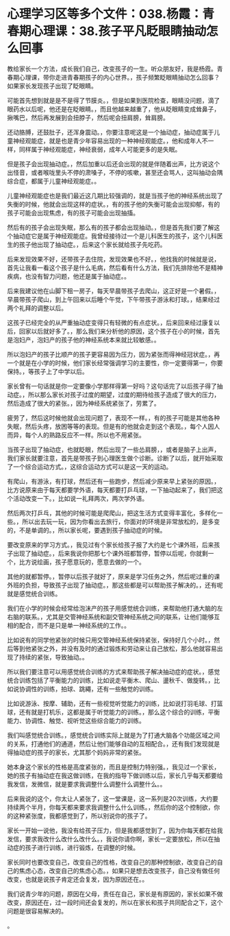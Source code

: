 # 心理学习区等多个文件：038.杨霞：青春期心理课：38.孩子平凡眨眼睛抽动怎么回事

教给家长一个方法，成长我们自己，改变孩子的一生。听众朋友好，我是杨霞。青春期心理课，带你走进青春期孩子的内心世界。，孩子频繁眨眼睛抽动怎么回事？如果家长发现孩子出现了眨眼睛。

可能首先想到就是是不是得了节膜炎。，但是如果到医院检查，眼睛没问题，滴了眼药水以后呢，他还是在眨眼睛。，而且他越来越重了，他从眨眼睛变成耸鼻子，揪嘴巴，然后再发展到会扭脖子，然后呢会扭肩膀，耸肩膀。

还动胳膊，还鼓肚子，还浑身震动。，你要注意呢这是一个抽动症，抽动症属于儿童神经观能症，就是也是青少年容易出现的一种神经观能症。，他和成年人不一样，同样属于神经观能症，神经衰弱，成年人可能更多的是失眠。

但是孩子会出现抽动症。，然后加重以后还会出现的就是伴随着出声，比方说这个出怪音，或者喉咙里头不停的肃嗓子，不停的咳嗽，甚至还会骂人，这叫抽动会隅综合症，都属于儿童神经观能症。。

儿童神经观能症也是我们最近这几期比较强调的，就是当孩子他的神经系统出现了失衡的时候，他就会出现这样的症状。，有的孩子他的失衡可能会出现抑郁，有的孩子可能会出现焦虑，有的孩子可能会出现抽搐。

然后有的孩子会出现失眠，那么有的孩子都会出现抽动。，但是首先我们要了解这个抽动症它是属于神经观能症。我曾经接待过一个是儿科医生的孩子，这个儿科医生的孩子他出现了抽动症。，后来这个家长就给孩子先吃药。

后来发现效果不好，还带孩子去住院，发现效果也不好。，他找我的时候就是说，首先让我看一看这个孩子是什么毛病，然后看有什么方法，我们先排除他不是精神疾病，也没有智力问题，他还是属于抽动症。。

后来我建议他在山脚下租一房子，每天早晨带孩子去爬山，这正好是一个暑假。，早晨带孩子爬山，到上午回来以后睡个午觉，下午带孩子游泳和打球。，结果经过两个礼拜的调整以后。

这孩子已经完全的从严重抽动症变得只有轻微的有点症状。，后来回来经过康复以后，回家以后就好多了。，那么我们来分析他的原因，这个孩子在小的时候，首先是泡妇产，泡妇产的孩子他的神经系统本来就比较敏感。。

所以泡妇产的孩子比顺产的孩子更容易因为压力，因为紧张而得神经冠状症。，再一个就是在小学的时候，他们家长经常强调学习的主要性，你一定要得第一，你要保持。，等孩子上了中学以后。

家长曾有一句话就是你一定要像小学那样得第一好吗？这句话完了以后孩子得了抽动症。，所以那么家长对孩子过度的期望，过度的期待给孩子造成了很大的压力，然后造成了很大的紧张。，因为神经系统紧张了，劳累了。

疲劳了，然后这时候他就会出现问题了，表现不一样。，有的孩子可能是其他各种失眠，然后头疼，放困等等的表现。但是有的他就会走到这个表现。，每个人因人而异，每个人的熟路反应不一样。所以也不用紧张。

当孩子出现了抽动症，也就眨眼，然后出现了一些怂肩膀，，或者是脑子上出声，我们家长就要注意，首先是带孩子到心理医生做个诊断。诊断了以后，就开始采取了一个综合运动方式。，这综合运动方式可以是这一天的运动。

有爬山，有游泳，有打球，然后还有一些跑步，然后减少原来早上紧张的原因。，比方说原来由于每天都要学外语，每天都要打乒乓球，一下抽动起来了，我们把这个活动改变一下。，比如说一礼拜两次，两次学外语。

然后两次打乒乓，其他的时候可能是爬爬山，把这生活方式变得丰富化，多样化一些。，所以出去玩一玩，因为你看出去旅行，你面对的环境是非常放松的，是多变的，不是单调的。，所以家长呢，要遇到孩子抽动症的时候。

要改变原来的学习方式。，我见过有个家长给孩子报了大约是七个课外班，后来孩子出现了抽动症。，后来我说你把那七个课外班都暂停，暂停以后呢，你就剩一个，比方说绘画，孩子愿意玩的，愿意去做的一个。

其他的就都暂停。，暂停以后孩子就好了，原来是学习任务之外，然后呢过重的课外班的负担，导致孩子出现了抽动症。，那这些都是可以帮助孩子解决的。，还有呢就是感觉统合训练。

我们在小学的时候会经常给泡沫产的孩子用感觉统合训练，来帮助他打通大脑的左右脑的联系。，尤其是交管神经系统和副交管神经系统之间的联系，让他们能够互相的配合，而不是只是单一神经系统的工作。。

比如说有的同学他紧张的时候只用交管神经系统保持紧张，保持好几个小时。，然后等到他紧张之外，并没有及时的通过锻炼和劳动来让自己放松，那么他就容易出现了持续的紧张，导致抽动。。

所以我们要注意可以用感觉统合训练的方式来帮助孩子解决抽动症的症状。，感觉统合训练包括了平衡能力的训练，比如说走平衡木、爬山、盪秋千、做旋转。，比如说协调性的训练，拍球、跳繩，还有一些触觉的训练。

比如说游泳、按摩、辅助，还有一些视觉听觉能力的训练，比如说打羽毛球、打篮球，还有就是打机乐，这都是属于听觉能力的训练。，那么这个综合的训练，平衡能力、协调性、触觉、视听觉这些综合能力的训练。

我们叫感觉统合训练。，感觉统合训练实际上就是为了打通大脑各个功能区域之间的关系，打通他们的通道，然后让他们能够自动的互相配合。，还有我们发现就是得抽动症的孩子的家长，尤其那个妈妈非常的紧张。

她本身这个家长的性格是高度紧张的，而且是控制力特别强。，我见过一个家长，她的孩子有抽动症在我这做训练，在我的指导下做训练以后，家长几乎每天都要给我发信，发微信，就是要求我调整什么调整什么调整什么。。

后来我说的这个，你太让人紧张了，这一堂课是，这一系列是20次训练，大约要持续两个半月，你每天都来要求我调整什么什么训练。，然后你的这个控制欲，你的这种紧张度，我都感觉到了，所以别说你的孩子了。

家长一开始一说他，我没有给孩子压力，但是我都感觉到了，因为你每天都在给我发信，要求我改什么改什么改什么。，我说你请你啊，家长一定要放松，所以在抽动症的孩子进行训练，进行锻炼，在调整的时候。

家长同时也要改变自己，改变自己的性格，改变自己的那种控制欲，改变自己的自己的焦虑心态，改变自己的焦虑心态。，如果只是想去改变孩子，自己没有做任何改变，也就是说孩子肯定还会复发，因为原因还在。。

我们说青少年的问题，原因在父母，责任在自己，家长是有原因的，家长如果不做改变，原因还在，过一段时间还会复发的，所以在家长和孩子共同配合之下，这个问题是很容易解决的。

。